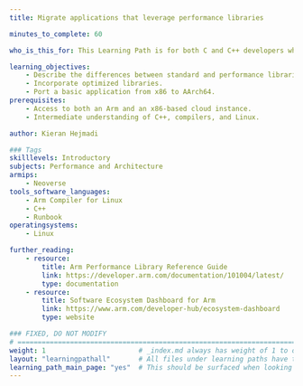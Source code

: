 ```yaml
---
title: Migrate applications that leverage performance libraries 

minutes_to_complete: 60

who_is_this_for: This Learning Path is for both C and C++ developers who want to migrate applications that rely on optimized performance libraries from x86 to Arm Architecture.

learning_objectives: 
    - Describe the differences between standard and performance libraries.
    - Incorporate optimized libraries. 
    - Port a basic application from x86 to AArch64. 
prerequisites:
    - Access to both an Arm and an x86-based cloud instance.
    - Intermediate understanding of C++, compilers, and Linux. 

author: Kieran Hejmadi

### Tags
skilllevels: Introductory
subjects: Performance and Architecture
armips:
    - Neoverse
tools_software_languages:
    - Arm Compiler for Linux
    - C++
    - Runbook
operatingsystems:
    - Linux

further_reading:
    - resource:
        title: Arm Performance Library Reference Guide
        link: https://developer.arm.com/documentation/101004/latest/
        type: documentation
    - resource:
        title: Software Ecosystem Dashboard for Arm
        link: https://www.arm.com/developer-hub/ecosystem-dashboard
        type: website

### FIXED, DO NOT MODIFY
# ================================================================================
weight: 1                       # _index.md always has weight of 1 to order correctly
layout: "learningpathall"       # All files under learning paths have this same wrapper
learning_path_main_page: "yes"  # This should be surfaced when looking for related content. Only set for _index.md of learning path content.
---
```

